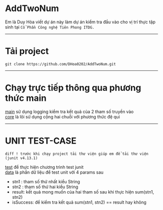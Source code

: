 # AddTwoNum
Em là Duy Hòa viết dự án này làm dự án kiểm tra đầu vào cho vị trí thực tập sinh tại `Cổ Phần Công nghệ Tiên Phong ITDG.`
<hr/>

# Tải project
```
git clone https://github.com/DHoa0202/AddTwoNum.git
```

<hr/>

# Chạy trực tiếp thông qua phương thức main

[main](./src/main/java/com/Add2Num.java) sử dụng logging kiểm tra kết quả của 2 tham số truyền vào<br/>
[core](./src/main/java/com/MyBigNumber.java) là lõi sử dụng cộng hai chuỗi với phương thức đệ qui
<hr/>

# UNIT TEST-CASE
```diff ! trước khi chạy project tải thư viện giúp em để tải thư viện (junit v4.13.1) ```

[test](./src/test/java/test/TestAddTwoNums.java) để thực hiện chương trình test junit <br/>
[data](./src/test/java/test/TestData.java) là phần dữ liệu để test unit với 4 params sau

- stn1 : tham số thứ nhất kiểu String
- stn2 : tham số thứ hai kiểu String
- result: kết quả mong muốn của hai tham số sau khi thực hiện sum(stn1, stn2)
- isSuccess: để kiểm tra kết quả sum(stn1, stn2) == result hay không
